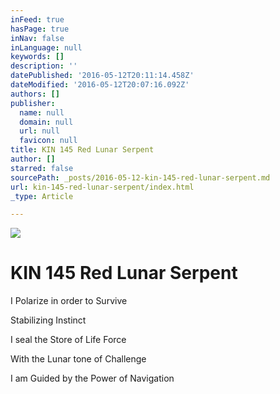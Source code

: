 ```yaml
---
inFeed: true
hasPage: true
inNav: false
inLanguage: null
keywords: []
description: ''
datePublished: '2016-05-12T20:11:14.458Z'
dateModified: '2016-05-12T20:07:16.092Z'
authors: []
publisher:
  name: null
  domain: null
  url: null
  favicon: null
title: KIN 145 Red Lunar Serpent
author: []
starred: false
sourcePath: _posts/2016-05-12-kin-145-red-lunar-serpent.md
url: kin-145-red-lunar-serpent/index.html
_type: Article

---
```

![](https://the-grid-user-content.s3-us-west-2.amazonaws.com/432d67f8-2a92-4b76-b8ed-831696c7138c.png)

# KIN 145 Red Lunar Serpent

I Polarize in order to Survive

Stabilizing Instinct

I seal the Store of Life Force

With the Lunar tone of Challenge

I am Guided by the Power of Navigation